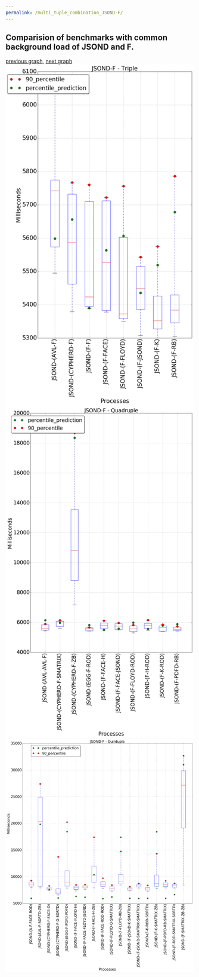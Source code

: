 ```yaml
---
permalink: /multi_tuple_combination_JSOND-F/
---
```



## Comparision of benchmarks with common background load of JSOND and F.

[previous graph](../multi_tuple_combination_JSOND-FLOYD/), [next graph](../multi_tuple_combination_JSOND-H/)
![graph figure](./images/triple/JSOND/JSOND-F_box.png)![graph figure](./images/quadruple/JSOND/JSOND-F_box.png)![graph figure](./images/quintuple/JSOND/JSOND-F_box.png)